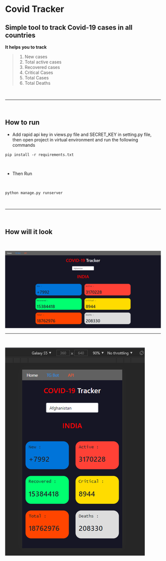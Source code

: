 # Covid Tracker
## Simple tool to track Covid-19 cases in all countries
**It helps you to track**
> 1. New cases
> 2. Total active cases
> 3. Recovered cases 
> 4. Critical Cases
> 5. Total Cases
> 6. Total Deaths
<br>
<hr>
<br>

## How to run
- Add rapid api key in views.py file and SECRET_KEY in setting.py file, then open project in virtual environment and run the following commands

```
pip install -r requirements.txt
```

<br>

- Then  Run
<br>

```
python manage.py runserver
```

<br>
<hr>
<br>

## How will it look
<br>

![Screenshot1](Screenshots/upload1.png "Title")
<br>
<hr>
<br>

![Screenshot2](Screenshots/upload2.png "Title")
